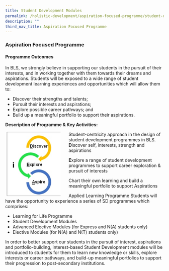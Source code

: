 ```yaml
---
title: Student Development Modules
permalink: /holistic-development/aspiration-focused-programme/student-development-modules/
description: ""
third_nav_title: Aspiration Focused Programme
---
```

### **Aspiration Focused Programme**
#### **Programme Outcomes**
In BLS, we strongly believe in supporting our students in the pursuit of their interests, and in working together with them towards their dreams and aspirations. Students will be exposed to a wide range of student development learning experiences and opportunities which will allow them to:

*   Discover their strengths and talents;
*   Pursuit their interests and aspirations;
*   Explore possible career pathways; and
*   Build up a meaningful portfolio to support their aspirations.

**Description of Programme & Key Activities:**

<img src="/images/aspirationfocusedprog.jpg" style="width:35%;margin-right:25px;" align = "left">

Student-centricity approach in the design of student development programmes in BLS.<br>
**D**iscover self, interests, strength and aspirations

**E**xplore a range of student development programmes to support career exploration & pursuit of interests

Chart their own learning and build a meaningful portfolio to support Aspirations

Applied Learning Programme Students will have the opportunity to experience a series of SD programmes which comprises:
*   Learning for Life Programme
*   Student Development Modules
*   Advanced Elective Modules (for Express and N(A) students only)
*   Elective Modules (for N(A) and N(T) students only)

In order to better support our students in the pursuit of interest, aspirations and portfolio-building, interest-based Student Development modules will be introduced to students for them to learn new knowledge or skills, explore interests or career pathways, and build-up meaningful portfolios to support their progression to post-secondary institutions.